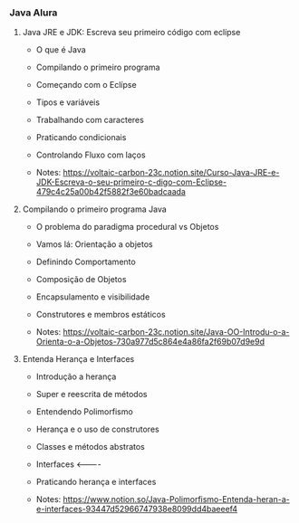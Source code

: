 ### Java Alura ###



1. Java JRE e JDK: Escreva seu primeiro código com eclípse

   * O que é Java
   * Compilando o primeiro programa
   * Começando com o Eclípse
   * Tipos e variáveis
   * Trabalhando com caracteres
   * Praticando condicionais
   * Controlando Fluxo com laços

   * Notes: https://voltaic-carbon-23c.notion.site/Curso-Java-JRE-e-JDK-Escreva-o-seu-primeiro-c-digo-com-Eclipse-479c4c25a00b42f5882f3e60badcaada

     

2. Compilando o primeiro programa Java

   * O problema do paradigma procedural vs Objetos
   * Vamos lá: Orientação a objetos 
   * Definindo Comportamento 
   * Composição de Objetos 
   * Encapsulamento e visibilidade 
   * Construtores e membros estáticos

   * Notes: https://voltaic-carbon-23c.notion.site/Java-OO-Introdu-o-a-Orienta-o-a-Objetos-730a977d5c864e4a86fa2f69b07d9e9d

3. Entenda Herança e Interfaces

   * Introdução a herança
   * Super e reescrita de métodos 
   * Entendendo Polimorfismo
   * Herança e o uso de construtores 
   * Classes e métodos abstratos 
   * Interfaces <----
   * Praticando herança e interfaces
   
   * Notes: https://www.notion.so/Java-Polimorfismo-Entenda-heran-a-e-interfaces-93447d52966747938e8099dd4baeeef4

